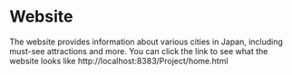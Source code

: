 # Website
The website provides information about various cities in Japan, including must-see attractions and more.
You can click the link to see what the website looks like 
http://localhost:8383/Project/home.html
